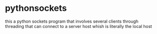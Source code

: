 # pythonsockets
this a python sockets program that involves several clients through threading that can connect to a server host whish is literally the local host
